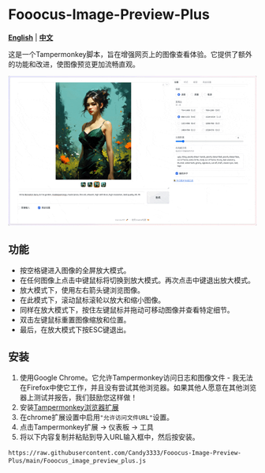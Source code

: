# Fooocus-Image-Preview-Plus
[**English**](./README.md) | [**中文**](./README_CN.md)


这是一个Tampermonkey脚本，旨在增强网页上的图像查看体验。它提供了额外的功能和改进，使图像预览更加流畅直观。

![gif](https://github.com/Candy3333/Fooocus-Image-Preview-Plus/blob/main/assets/Preview.gif)

## 功能

- 按空格键进入图像的全屏放大模式。
- 在任何图像上点击中键鼠标将切换到放大模式。再次点击中键退出放大模式。
- 放大模式下，使用左右箭头键浏览图像。
- 在此模式下，滚动鼠标滚轮以放大和缩小图像。
- 同样在放大模式下，按住左键鼠标并拖动可移动图像并查看特定细节。
- 双击左键鼠标重置图像缩放和位置。
- 最后，在放大模式下按ESC键退出。

## 安装

1. 使用Google Chrome。它允许Tampermonkey访问日志和图像文件 - 我无法在Firefox中使它工作，并且没有尝试其他浏览器。如果其他人愿意在其他浏览器上测试并报告，我们鼓励您这样做！
2. 安装[Tampermonkey浏览器扩展](https://chrome.google.com/webstore/detail/tampermonkey/dhdgffkkebhmkfjojejmpbldmpobfkfo?hl=en-GB)
3. 在chrome扩展设置中启用`"允许访问文件URL"`设置。
4. 点击Tampermonkey扩展 -> 仪表板 -> 工具
5. 将以下内容复制并粘贴到导入URL输入框中，然后按安装。

```
https://raw.githubusercontent.com/Candy3333/Fooocus-Image-Preview-Plus/main/Fooocus_image_preview_plus.js
```
